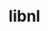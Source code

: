 ---
title: "libnl"
layout: cache
categories: [package, develop]
meta: {"compilers": ["gcc@=13.2.0", "gcc@=7.3.1", "gcc@=7.5.0", "gcc@=9.4.0"], "num_specs": 13, "num_specs_by_stack": {"aws-isc": 2, "aws-isc-aarch64": 2, "e4s-power": 1, "ml-linux-aarch64-cuda": 2, "ml-linux-x86_64-cuda": 2, "radiuss": 4, "root": 13}, "oss": ["amzn2", "ubuntu18.04", "ubuntu20.04", "ubuntu24.04"], "platforms": ["linux"], "stacks": ["aws-isc", "aws-isc-aarch64", "e4s-power", "ml-linux-aarch64-cuda", "ml-linux-x86_64-cuda", "radiuss", "root"], "targets": ["aarch64", "ppc64le", "x86_64_v3"], "versions": ["3.3.0"]}
spec_details: [{"compiler": "gcc@=9.4.0", "hash": "2uh4xixwhrhwvp3oodwmgojzwtcfah2d", "os": "ubuntu20.04", "platform": "linux", "size": "-", "stacks": ["e4s-power", "root"], "target": "ppc64le", "variants": ["build_system=autotools"], "versions": ["3.3.0"]}, {"compiler": "gcc@=13.2.0", "hash": "3zlaewl4mr2bqeysoogwebeht4b6sune", "os": "ubuntu24.04", "platform": "linux", "size": "-", "stacks": ["ml-linux-aarch64-cuda", "root"], "target": "aarch64", "variants": ["build_system=autotools"], "versions": ["3.3.0"]}, {"compiler": "gcc@=7.5.0", "hash": "562ks7zoanb2uhbcup5ql7yqtlf54wjg", "os": "ubuntu18.04", "platform": "linux", "size": "-", "stacks": ["radiuss", "root"], "target": "x86_64_v3", "variants": ["build_system=autotools"], "versions": ["3.3.0"]}, {"compiler": "gcc@=13.2.0", "hash": "b4d2longhqh6vfbwq6yutvl75oiz4apz", "os": "ubuntu24.04", "platform": "linux", "size": "-", "stacks": ["ml-linux-x86_64-cuda", "root"], "target": "x86_64_v3", "variants": ["build_system=autotools"], "versions": ["3.3.0"]}, {"compiler": "gcc@=7.5.0", "hash": "bfepguq4b4su66sydcjvycux4zz7il2g", "os": "ubuntu18.04", "platform": "linux", "size": "-", "stacks": ["radiuss", "root"], "target": "x86_64_v3", "variants": ["build_system=autotools"], "versions": ["3.3.0"]}, {"compiler": "gcc@=7.3.1", "hash": "lgllzavgrpywqmb52jnchvhvvfpwhl4a", "os": "amzn2", "platform": "linux", "size": "-", "stacks": ["aws-isc", "root"], "target": "x86_64_v3", "variants": ["build_system=autotools"], "versions": ["3.3.0"]}, {"compiler": "gcc@=7.5.0", "hash": "m6cyor6vy647hmi5ejjmj2q4ndgwcyju", "os": "ubuntu18.04", "platform": "linux", "size": "-", "stacks": ["radiuss", "root"], "target": "x86_64_v3", "variants": ["build_system=autotools"], "versions": ["3.3.0"]}, {"compiler": "gcc@=13.2.0", "hash": "ovyrckwi4fubg4332djspiujwglu2qab", "os": "ubuntu24.04", "platform": "linux", "size": "-", "stacks": ["ml-linux-aarch64-cuda", "root"], "target": "aarch64", "variants": ["build_system=autotools"], "versions": ["3.3.0"]}, {"compiler": "gcc@=7.3.1", "hash": "pn5xireoaq4xdsawgytptxlsz57hpx7q", "os": "amzn2", "platform": "linux", "size": "-", "stacks": ["aws-isc", "root"], "target": "x86_64_v3", "variants": ["build_system=autotools"], "versions": ["3.3.0"]}, {"compiler": "gcc@=7.5.0", "hash": "qtzioe2wj54v3eitpun2w2gqsxsamj3q", "os": "ubuntu18.04", "platform": "linux", "size": "-", "stacks": ["radiuss", "root"], "target": "x86_64_v3", "variants": ["build_system=autotools"], "versions": ["3.3.0"]}, {"compiler": "gcc@=7.3.1", "hash": "s23et74bqu2iqkyy3yvzoylpn62jgpyy", "os": "amzn2", "platform": "linux", "size": "-", "stacks": ["aws-isc-aarch64", "root"], "target": "aarch64", "variants": ["build_system=autotools"], "versions": ["3.3.0"]}, {"compiler": "gcc@=7.3.1", "hash": "u57g64ckizjohcka4h2gt53b73jsfov2", "os": "amzn2", "platform": "linux", "size": "-", "stacks": ["aws-isc-aarch64", "root"], "target": "aarch64", "variants": ["build_system=autotools"], "versions": ["3.3.0"]}, {"compiler": "gcc@=13.2.0", "hash": "zbzrcczw46quwqfcmexk76g6ypjfbkac", "os": "ubuntu24.04", "platform": "linux", "size": "-", "stacks": ["ml-linux-x86_64-cuda", "root"], "target": "x86_64_v3", "variants": ["build_system=autotools"], "versions": ["3.3.0"]}]
---